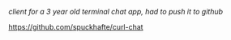 *client for a 3 year old terminal chat app, had to push it to github*

https://github.com/spuckhafte/curl-chat
